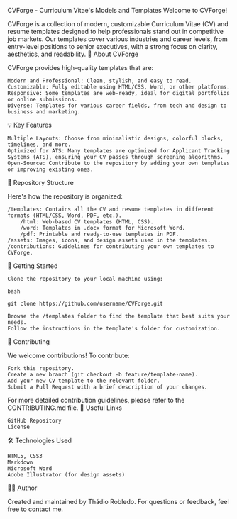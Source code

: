 CVForge - Curriculum Vitae's Models and Templates
Welcome to CVForge!

CVForge is a collection of modern, customizable Curriculum Vitae (CV) and resume templates designed to help professionals stand out in competitive job markets. Our templates cover various industries and career levels, from entry-level positions to senior executives, with a strong focus on clarity, aesthetics, and readability.
📄 About CVForge

CVForge provides high-quality templates that are:

    Modern and Professional: Clean, stylish, and easy to read.
    Customizable: Fully editable using HTML/CSS, Word, or other platforms.
    Responsive: Some templates are web-ready, ideal for digital portfolios or online submissions.
    Diverse: Templates for various career fields, from tech and design to business and marketing.

💡 Key Features

    Multiple Layouts: Choose from minimalistic designs, colorful blocks, timelines, and more.
    Optimized for ATS: Many templates are optimized for Applicant Tracking Systems (ATS), ensuring your CV passes through screening algorithms.
    Open-Source: Contribute to the repository by adding your own templates or improving existing ones.

📂 Repository Structure

Here's how the repository is organized:

    /templates: Contains all the CV and resume templates in different formats (HTML/CSS, Word, PDF, etc.).
        /html: Web-based CV templates (HTML, CSS).
        /word: Templates in .docx format for Microsoft Word.
        /pdf: Printable and ready-to-use templates in PDF.
    /assets: Images, icons, and design assets used in the templates.
    /contributions: Guidelines for contributing your own templates to CVForge.

🚀 Getting Started

    Clone the repository to your local machine using:

    bash

    git clone https://github.com/username/CVForge.git

    Browse the /templates folder to find the template that best suits your needs.
    Follow the instructions in the template's folder for customization.

🌟 Contributing

We welcome contributions! To contribute:

    Fork this repository.
    Create a new branch (git checkout -b feature/template-name).
    Add your new CV template to the relevant folder.
    Submit a Pull Request with a brief description of your changes.

For more detailed contribution guidelines, please refer to the CONTRIBUTING.md file.
🔗 Useful Links

    GitHub Repository
    License

🛠 Technologies Used

    HTML5, CSS3
    Markdown
    Microsoft Word
    Adobe Illustrator (for design assets)

👨‍💻 Author

Created and maintained by Thádio Robledo. For questions or feedback, feel free to contact me.
